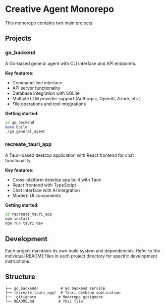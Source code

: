 # Creative Agent Monorepo

This monorepo contains two main projects:

## Projects

### go_backend
A Go-based general agent with CLI interface and API endpoints.

**Key features:**
- Command-line interface
- API server functionality  
- Database integration with SQLite
- Multiple LLM provider support (Anthropic, OpenAI, Azure, etc.)
- File operations and tool integrations

**Getting started:**
```bash
cd go_backend
make build
./go_general_agent
```

### recreate_tauri_app
A Tauri-based desktop application with React frontend for chat functionality.

**Key features:**
- Cross-platform desktop app built with Tauri
- React frontend with TypeScript
- Chat interface with AI integration
- Modern UI components

**Getting started:**
```bash
cd recreate_tauri_app
npm install
npm run tauri dev
```

## Development

Each project maintains its own build system and dependencies. Refer to the individual README files in each project directory for specific development instructions.

## Structure

```
├── go_backend/          # Go backend service
├── recreate_tauri_app/  # Tauri desktop application
├── .gitignore          # Monorepo gitignore
└── README.md           # This file
```